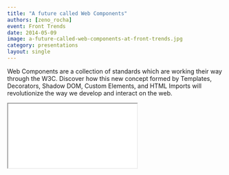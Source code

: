 ```yaml
---
title: "A future called Web Components"
authors: [zeno_rocha]
event: Front Trends
date: 2014-05-09
image: a-future-called-web-components-at-front-trends.jpg
category: presentations
layout: single
---
```


Web Components are a collection of standards which are working their way
through the W3C. Discover how this new concept formed by Templates,
Decorators, Shadow DOM, Custom Elements, and HTML Imports will revolutionize the
way we develop and interact on the web.

<!-- Read more -->

<div class="video-wrap">
    <iframe src="//player.vimeo.com/video/97308701?byline=0&amp;portrait=0&amp;color=ff9933"></iframe>
</div>

<script async class="speakerdeck-embed" data-id="ee6d05c0497301316db35a0ddfd7041e" data-ratio="1.33333333333333" src="//speakerdeck.com/assets/embed.js"></script>
